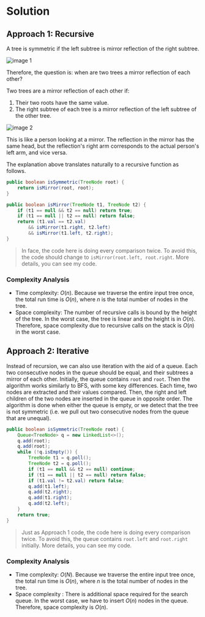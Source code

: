 # Solution

## Approach 1: Recursive

A tree is symmetric if the left subtree is mirror reflection of the right subtree.

![image 1](images/image1.png)

Therefore, the question is: when are two trees a mirror reflection of each other?

Two trees are a mirror reflection of each other if:

1. Their two roots have the same value.
2. The right subtree of each tree is a mirror reflection of the left subtree of the other tree.

![image 2](images/image2.png)

This is like a person looking at a mirror. The reflection in the mirror has the same head, but the reflection's right arm corresponds to the actual person's left arm, and vice versa.

The explanation above translates naturally to a recursive function as follows.

```java
public boolean isSymmetric(TreeNode root) {
    return isMirror(root, root);
}

public boolean isMirror(TreeNode t1, TreeNode t2) {
    if (t1 == null && t2 == null) return true;
    if (t1 == null || t2 == null) return false;
    return (t1.val == t2.val)
        && isMirror(t1.right, t2.left)
        && isMirror(t1.left, t2.right);
}
```

> In face, the code here is doing every comparison twice. To avoid this, the code should change to `isMirror(root.left, root.right`. More details, you can see my code.

### Complexity Analysis

* Time complexity: $O(n)$. Because we traverse the entire input tree once, the total run time is $O(n)$, where $n$ is the total number of nodes in the tree.
* Space complexity: The number of recursive calls is bound by the height of the tree. In the worst case, the tree is linear and the height is in $O(n)$. Therefore, space complexity due to recursive calls on the stack is $O(n)$ in the worst case.

## Approach 2: Iterative

Instead of recursion, we can also use iteration with the aid of a queue. Each two consecutive nodes in the queue should be equal, and their subtrees a mirror of each other. Initially, the queue contains `root` and `root`. Then the algorithm works similarly to BFS, with some key differences. Each time, two nodes are extracted and their values compared. Then, the right and left children of the two nodes are inserted in the queue in opposite order. The algorithm is done when either the queue is empty, or we detect that the tree is not symmetric (i.e. we pull out two consecutive nodes from the queue that are unequal).

```java
public boolean isSymmetric(TreeNode root) {
    Queue<TreeNode> q = new LinkedList<>();
    q.add(root);
    q.add(root);
    while (!q.isEmpty()) {
        TreeNode t1 = q.poll();
        TreeNode t2 = q.poll();
        if (t1 == null && t2 == null) continue;
        if (t1 == null || t2 == null) return false;
        if (t1.val != t2.val) return false;
        q.add(t1.left);
        q.add(t2.right);
        q.add(t1.right);
        q.add(t2.left);
    }
    return true;
}
```

> Just as Approach 1 code, the code here is doing every comparison twice. To avoid this, the queue contains `root.left` and `root.right` initially. More details, you can see my code.

### Complexity Analysis

* Time complexity: $O(N)$. Because we traverse the entire input tree once, the total run time is $O(n)$, where $n$ is the total number of nodes in the tree.
* Space complexity : There is additional space required for the search queue. In the worst case, we have to insert $O(n)$ nodes in the queue. Therefore, space complexity is $O(n)$.
